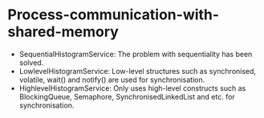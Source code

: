 # Process-communication-with-shared-memory

- SequentialHistogramService: The problem with sequentiality has been solved.
- LowlevelHistogramService: Low-level structures such as synchronised, volatile, wait() and notify() are used for synchronisation.
- HighlevelHistogramService: Only uses high-level constructs such as BlockingQueue, Semaphore, SynchronisedLinkedList and etc. for synchronisation.
